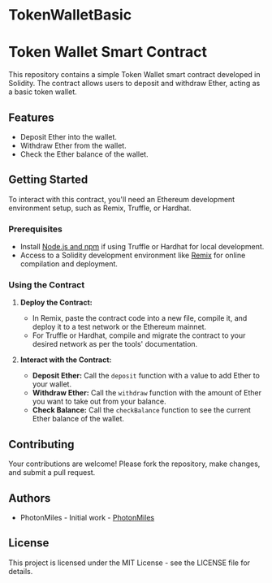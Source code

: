 # TokenWalletBasic

# Token Wallet Smart Contract

This repository contains a simple Token Wallet smart contract developed in Solidity. The contract allows users to deposit and withdraw Ether, acting as a basic token wallet.

## Features

- Deposit Ether into the wallet.
- Withdraw Ether from the wallet.
- Check the Ether balance of the wallet.

## Getting Started

To interact with this contract, you'll need an Ethereum development environment setup, such as Remix, Truffle, or Hardhat.

### Prerequisites

- Install [Node.js and npm](https://nodejs.org/en/download/) if using Truffle or Hardhat for local development.
- Access to a Solidity development environment like [Remix](https://remix.ethereum.org/) for online compilation and deployment.

### Using the Contract

1. **Deploy the Contract:**
   - In Remix, paste the contract code into a new file, compile it, and deploy it to a test network or the Ethereum mainnet.
   - For Truffle or Hardhat, compile and migrate the contract to your desired network as per the tools' documentation.

2. **Interact with the Contract:**
   - **Deposit Ether:** Call the `deposit` function with a value to add Ether to your wallet.
   - **Withdraw Ether:** Call the `withdraw` function with the amount of Ether you want to take out from your balance.
   - **Check Balance:** Call the `checkBalance` function to see the current Ether balance of the wallet.

## Contributing

Your contributions are welcome! Please fork the repository, make changes, and submit a pull request.

## Authors

- PhotonMiles - Initial work - [PhotonMiles](https://github.com/PhotonMiles)

## License

This project is licensed under the MIT License - see the LICENSE file for details.
